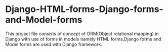 # Django-HTML-forms-Django-forms-and-Model-forms
This project file consists of concept of ORM(Object relational mapping) in Django with use of forms in models namely HTML forms,Django forms and Model forms are used with Django framework.
